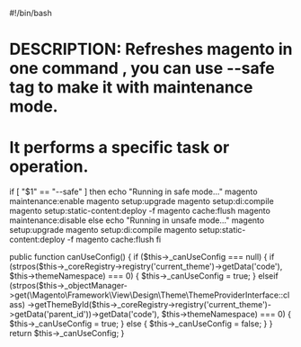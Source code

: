 #!/bin/bash
# DESCRIPTION: Refreshes magento in one command , you can use --safe tag to make it with maintenance mode.
# It performs a specific task or operation.
if [ "$1" == "--safe" ]
then
    echo "Running in safe mode..."
    magento maintenance:enable
    magento setup:upgrade
    magento setup:di:compile
    magento setup:static-content:deploy -f
    magento cache:flush
    magento maintenance:disable
else
    echo "Running in unsafe mode..."
    magento setup:upgrade
    magento setup:di:compile
    magento setup:static-content:deploy -f
    magento cache:flush
fi












   public function canUseConfig()
    {
        if ($this->_canUseConfig === null) {
            if (strpos($this->_coreRegistry->registry('current_theme')->getData('code'), $this->themeNamespace) === 0) {
                $this->_canUseConfig = true;
            } elseif (strpos($this->_objectManager->get(\Magento\Framework\View\Design\Theme\ThemeProviderInterface::class)
                ->getThemeById($this->_coreRegistry->registry('current_theme')->getData('parent_id'))->getData('code'), $this->themeNamespace) === 0) {
                $this->_canUseConfig = true;
            } else {
                $this->_canUseConfig = false;
            }
        }
       return $this->_canUseConfig;
    }

